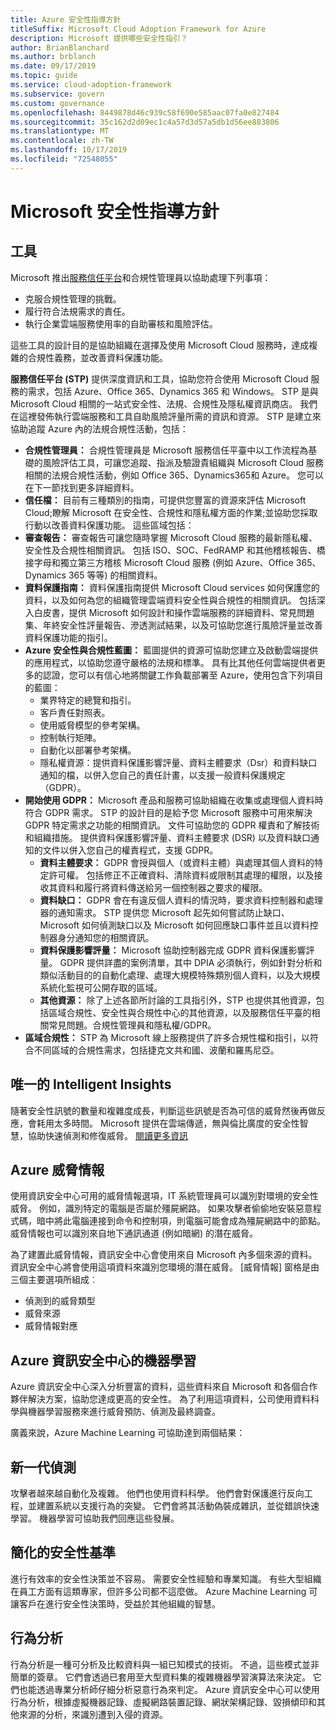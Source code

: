 ```yaml
---
title: Azure 安全性指導方針
titleSuffix: Microsoft Cloud Adoption Framework for Azure
description: Microsoft 提供哪些安全性指引？
author: BrianBlanchard
ms.author: brblanch
ms.date: 09/17/2019
ms.topic: guide
ms.service: cloud-adoption-framework
ms.subservice: govern
ms.custom: governance
ms.openlocfilehash: 8449878d46c939c58f690e585aac07fa0e827484
ms.sourcegitcommit: 35c162d2d09ec1c4a57d3d57a5db1d56ee883806
ms.translationtype: MT
ms.contentlocale: zh-TW
ms.lasthandoff: 10/17/2019
ms.locfileid: "72548055"
---
```

<!-- markdownlint-disable MD026 -->

# <a name="microsoft-security-guidance"></a>Microsoft 安全性指導方針

## <a name="tools"></a>工具

Microsoft 推出[服務信任平台](https://servicetrust.microsoft.com)和合規性管理員以協助處理下列事項：

- 克服合規性管理的挑戰。
- 履行符合法規需求的責任。
- 執行企業雲端服務使用率的自助審核和風險評估。

這些工具的設計目的是協助組織在選擇及使用 Microsoft Cloud 服務時，達成複雜的合規性義務，並改善資料保護功能。

**服務信任平台 (STP)** 提供深度資訊和工具，協助您符合使用 Microsoft Cloud 服務的需求，包括 Azure、Office 365、Dynamics 365 和 Windows。 STP 是與 Microsoft Cloud 相關的一站式安全性、法規、合規性及隱私權資訊商店。 我們在這裡發佈執行雲端服務和工具自助風險評量所需的資訊和資源。 STP 是建立來協助追蹤 Azure 內的法規合規性活動，包括：

- **合規性管理員：** 合規性管理員是 Microsoft 服務信任平臺中以工作流程為基礎的風險評估工具，可讓您追蹤、指派及驗證貴組織與 Microsoft Cloud 服務相關的法規合規性活動，例如 Office 365、Dynamics365和 Azure。 您可以在下一節找到更多詳細資料。
- **信任檔：** 目前有三種類別的指南，可提供您豐富的資源來評估 Microsoft Cloud;瞭解 Microsoft 在安全性、合規性和隱私權方面的作業;並協助您採取行動以改善資料保護功能。 這些區域包括：
- **審查報告：** 審查報告可讓您隨時掌握 Microsoft Cloud 服務的最新隱私權、安全性及合規性相關資訊。 包括 ISO、SOC、FedRAMP 和其他稽核報告、橋接字母和獨立第三方稽核 Microsoft Cloud 服務 (例如 Azure、Office 365、Dynamics 365 等等) 的相關資料。
- **資料保護指南：** 資料保護指南提供 Microsoft Cloud services 如何保護您的資料，以及如何為您的組織管理雲端資料安全性與合規性的相關資訊。 包括深入白皮書，提供 Microsoft 如何設計和操作雲端服務的詳細資料、常見問題集、年終安全性評量報告、滲透測試結果，以及可協助您進行風險評量並改善資料保護功能的指引。
- **Azure 安全性與合規性藍圖：** 藍圖提供的資源可協助您建立及啟動雲端提供的應用程式，以協助您遵守嚴格的法規和標準。 具有比其他任何雲端提供者更多的認證，您可以有信心地將關鍵工作負載部署至 Azure，使用包含下列項目的藍圖：
  - 業界特定的總覽和指引。
  - 客戶責任對照表。
  - 使用威脅模型的參考架構。
  - 控制執行矩陣。
  - 自動化以部署參考架構。
  - 隱私權資源：提供資料保護影響評量、資料主體要求（Dsr）和資料缺口通知的檔，以併入您自己的責任計畫，以支援一般資料保護規定（GDPR）。
- **開始使用 GDPR：** Microsoft 產品和服務可協助組織在收集或處理個人資料時符合 GDPR 需求。 STP 的設計目的是給予您 Microsoft 服務中可用來解決 GDPR 特定需求之功能的相關資訊。 文件可協助您的 GDPR 權責和了解技術和組織措施。 提供資料保護影響評量、資料主體要求 (DSR) 以及資料缺口通知的文件以併入您自己的權責程式，支援 GDPR。
  - **資料主體要求：** GDPR 會授與個人（或資料主體）與處理其個人資料的特定許可權。 包括修正不正確資料、清除資料或限制其處理的權限，以及接收其資料和履行將資料傳送給另一個控制器之要求的權限。
  - **資料缺口：** GDPR 會在有違反個人資料的情況時，要求資料控制器和處理器的通知需求。 STP 提供您 Microsoft 起先如何嘗試防止缺口、Microsoft 如何偵測缺口以及 Microsoft 如何回應缺口事件並且以資料控制器身分通知您的相關資訊。
  - **資料保護影響評量：** Microsoft 協助控制器完成 GDPR 資料保護影響評量。 GDPR 提供詳盡的案例清單，其中 DPIA 必須執行，例如針對分析和類似活動目的的自動化處理、處理大規模特殊類別個人資料，以及大規模系統化監視可公開存取的區域。
  - **其他資源：** 除了上述各節所討論的工具指引外，STP 也提供其他資源，包括區域合規性、安全性與合規性中心的其他資源，以及服務信任平臺的相關常見問題。合規性管理員和隱私權/GDPR。
- **區域合規性：** STP 為 Microsoft 線上服務提供了許多合規性檔和指引，以符合不同區域的合規性需求，包括捷克文共和國、波蘭和羅馬尼亞。

## <a name="unique-intelligent-insights"></a>唯一的 Intelligent Insights

隨著安全性訊號的數量和複雜度成長，判斷這些訊號是否為可信的威脅然後再做反應，會耗用太多時間。 Microsoft 提供在雲端傳遞，無與倫比廣度的安全性智慧，協助快速偵測和修復威脅。 [閱讀更多資訊](https://docs.microsoft.com/azure/security-center/security-center-intro)

## <a name="azure-threat-intelligence"></a>Azure 威脅情報

使用資訊安全中心可用的威脅情報選項，IT 系統管理員可以識別對環境的安全性威脅。 例如，識別特定的電腦是否屬於殭屍網路。 如果攻擊者偷偷地安裝惡意程式碼，暗中將此電腦連接到命令和控制項，則電腦可能會成為殭屍網路中的節點。 威脅情報也可以識別來自地下通訊通道 (例如暗網) 的潛在威脅。

為了建置此威脅情報，資訊安全中心會使用來自 Microsoft 內多個來源的資料。 資訊安全中心將會使用這項資料來識別您環境的潛在威脅。 [威脅情報] 窗格是由三個主要選項所組成︰

- 偵測到的威脅類型
- 威脅來源
- 威脅情報對應

## <a name="machine-learning-in-azure-security-center"></a>Azure 資訊安全中心的機器學習

Azure 資訊安全中心深入分析豐富的資料，這些資料來自 Microsoft 和各個合作夥伴解決方案，協助您達成更高的安全性。 為了利用這項資料，公司使用資料科學與機器學習服務來進行威脅預防、偵測及最終調查。

廣義來說，Azure Machine Learning 可協助達到兩個結果：

## <a name="next-generation-detection"></a>新一代偵測

攻擊者越來越自動化及複雜。 他們也使用資料科學。 他們會對保護進行反向工程，並建置系統以支援行為的突變。 它們會將其活動偽裝成雜訊，並從錯誤快速學習。 機器學習可協助我們回應這些發展。

## <a name="simplified-security-baseline"></a>簡化的安全性基準

進行有效率的安全性決策並不容易。 需要安全性經驗和專業知識。 有些大型組織在員工方面有這類專家，但許多公司都不這麼做。 Azure Machine Learning 可讓客戶在進行安全性決策時，受益於其他組織的智慧。

## <a name="behavioral-analytics"></a>行為分析

行為分析是一種可分析及比較資料與一組已知模式的技術。 不過，這些模式並非簡單的簽章。 它們會透過已套用至大型資料集的複雜機器學習演算法來決定。 它們也能透過專業分析師仔細分析惡意行為來判定。 Azure 資訊安全中心可以使用行為分析，根據虛擬機器記錄、虛擬網路裝置記錄、網狀架構記錄、毀損傾印和其他來源的分析，來識別遭到入侵的資源。
